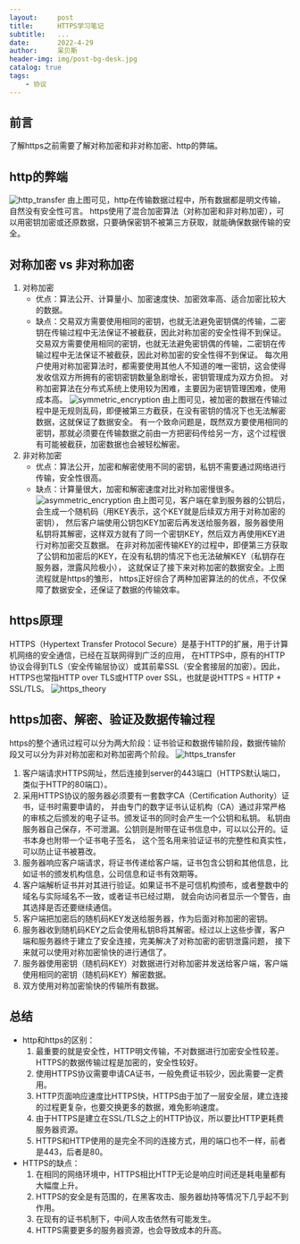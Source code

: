 ```yaml
---
layout:     post
title:      HTTPS学习笔记
subtitle:   ...
date:       2022-4-29
author:     呆贝斯
header-img: img/post-bg-desk.jpg
catalog: true
tags:
    - 协议
---
```

## 前言

了解https之前需要了解对称加密和非对称加密、http的弊端。

## http的弊端

![http_transfer](/img/http_transfer.png)
由上图可见，http在传输数据过程中，所有数据都是明文传输，自然没有安全性可言。
https使用了混合加密算法（对称加密和非对称加密），可以用密钥加密或还原数据，只要确保密钥不被第三方获取，就能确保数据传输的安全。

## 对称加密 vs 非对称加密

1. 对称加密
    + 优点：算法公开、计算量小、加密速度快、加密效率高、适合加密比较大的数据。
    + 缺点：交易双方需要使用相同的密钥，也就无法避免密钥偶的传输，二密钥在传输过程中无法保证不被截获，因此对称加密的安全性得不到保证。
交易双方需要使用相同的密钥，也就无法避免密钥偶的传输，二密钥在传输过程中无法保证不被截获，因此对称加密的安全性得不到保证。
每次用户使用对称加密算法时，都需要使用其他人不知道的唯一密钥，这会使得发收信双方所拥有的密钥密钥数量急剧增长，密钥管理成为双方负担。
对称加密算法在分布式系统上使用较为困难，主要因为密钥管理困难，使用成本高。
![symmetric_encryption](/img/symmetric_encryption.png)
由上图可见，被加密的数据在传输过程中是无规则乱码，即便被第三方截获，在没有密钥的情况下也无法解密数据，这就保证了数据安全。
有一个致命问题是，既然双方要使用相同的密钥，那就必须要在传输数据之前由一方把密码传给另一方，这个过程很有可能被截获，加密数据也会被轻松解密。
2. 非对称加密
    + 优点：算法公开，加密和解密使用不同的密钥，私钥不需要通过网络进行传输，安全性很高。
    + 缺点：计算量很大，加密和解密速度对比对称加密慢很多。
![asymmetric_encryption](/img/asymmetric_encryption.png)
由上图可见，客户端在拿到服务器的公钥后，会生成一个随机码（用KEY表示，这个KEY就是后续双方用于对称加密的密钥），
然后客户端使用公钥包KEY加密后再发送给服务器，服务器使用私钥将其解密，这样双方就有了同一个密钥KEY，然后双方再使用KEY进行对称加密交互数据。
在非对称加密传输KEY的过程中，即便第三方获取了公钥和加密后的KEY，在没有私钥的情况下也无法破解KEY（私钥存在服务器，泄露风险极小），
这就保证了接下来对称加密的数据安全。上图流程就是https的雏形，
https正好综合了两种加密算法的的优点，不仅保障了数据安全，还保证了数据的传输效率。

## https原理

HTTPS（Hypertext Transfer Protocol Secure）是基于HTTP的扩展，用于计算机网络的安全通信，已经在互联网得到广泛的应用，
在HTTPS中，原有的HTTP协议会得到TLS（安全传输层协议）或其前辈SSL（安全套接层的加密）。因此，HTTPS也常指HTTP over TLS或HTTP over SSL，也就是说HTTPS = HTTP + SSL/TLS。
![https_theory](/img/https_theory.png)

## https加密、解密、验证及数据传输过程

https的整个通讯过程可以分为两大阶段：证书验证和数据传输阶段，数据传输阶段又可以分为非对称加密和对称加密两个阶段。
![https_transfer](/img/https_transfer.png)

1. 客户端请求HTTPS网址，然后连接到server的443端口（HTTPS默认端口，类似于HTTP的80端口）。
2. 采用HTTPS协议的服务器必须要有一套数字CA（Certification Authority）证书，证书时需要申请的，
并由专门的数字证书认证机构（CA）通过非常严格的审核之后颁发的电子证书。颁发证书的同时会产生一个公钥和私钥。
私钥由服务器自己保存，不可泄漏。公钥则是附带在证书信息中，可以以公开的。证书本身也附带一个证书电子签名，
这个签名用来验证证书的完整性和真实性，可以防止证书被篡改。
3. 服务器响应客户端请求，将证书传递给客户端，证书包含公钥和其他信息，比如证书的颁发机构信息，公司信息和证书有效期等。
4. 客户端解析证书并对其进行验证。如果证书不是可信机构颁布，或者整数中的域名与实际域名不一致，或者证书已经过期，
就会向访问者显示一个警告，由其选择是否还要继续通信。
5. 客户端把加密后的随机码KEY发送给服务器，作为后面对称加密的密钥。
6. 服务器收到随机码KEY之后会使用私钥B将其解密。经过以上这些步骤，客户端和服务器终于建立了安全连接，完美解决了对称加密的密钥泄露问题，
接下来就可以使用对称加密愉快的进行通信了。
7. 服务器使用密钥（随机码KEY）对数据进行对称加密并发送给客户端，客户端使用相同的密钥（随机码KEY）解密数据。
8. 双方使用对称加密愉快的传输所有数据。

## 总结

+ http和https的区别：
    1. 最重要的就是安全性，HTTP明文传输，不对数据进行加密安全性较差。HTTPS的数据传输过程是加密的，安全性较好。
    2. 使用HTTPS协议需要申请CA证书，一般免费证书较少，因此需要一定费用。
    3. HTTP页面响应速度比HTTPS快，HTTPS由于加了一层安全层，建立连接的过程更复杂，也要交换更多的数据，难免影响速度。
    4. 由于HTTPS是建立在SSL/TLS之上的HTTP协议，所以要比HTTP更耗费服务器资源。
    5. HTTPS和HTTP使用的是完全不同的连接方式，用的端口也不一样，前者是443，后者是80。
+ HTTPS的缺点：
    1. 在相同的网络环境中，HTTPS相比HTTP无论是响应时间还是耗电量都有大幅度上升。
    2. HTTPS的安全是有范围的，在黑客攻击、服务器劫持等情况下几乎起不到作用。
    3. 在现有的证书机制下，中间人攻击依然有可能发生。
    4. HTTPS需要更多的服务器资源，也会导致成本的升高。
